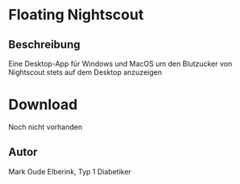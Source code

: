 # Floating Nightscout

## Beschreibung

Eine Desktop-App für Windows und MacOS um den Blutzucker von Nightscout stets auf dem Desktop anzuzeigen

# Download

Noch nicht vorhanden

## Autor

Mark Oude Elberink, Typ 1 Diabetiker
